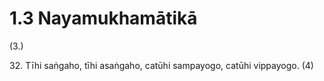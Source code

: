 

# 1.3 Nayamukhamātikā



(3.)

32\. Tīhi saṅgaho, tīhi asaṅgaho, catūhi sampayogo, catūhi vippayogo. (4)



